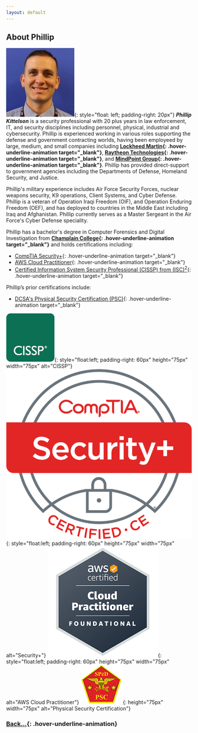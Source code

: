 ```yaml
---
layout: default
---
```


## About Phillip

![PhillProfile](./assets/images/PhillProfile.jpg){: style="float: left; padding-right: 20px"} **_Phillip Kittelson_** is a security professional with 20 plus years in law enforcement, IT, and security disciplines including personnel, physical, industrial and cybersecurity. Phillip is experienced working in various roles supporting the defense and government contracting worlds, having been employeed by large, medium, and small companies including **[Lockheed Martin](https://www.lockheedmartin.com){: .hover-underline-animation target="_blank"}**, **[Raytheon Technologies](https://www.rtx.com){: .hover-underline-animation target="_blank"}**, and **[MindPoint Group](https://www.mindpointgroup.com){: .hover-underline-animation target="_blank"}**. Phillip has provided direct-support to government agencies including the Departments of Defense, Homeland Security, and Justice.

Phillip's military experience includes Air Force Security Forces, nuclear weapons security, K9 operations, Client Systems, and Cyber Defense. Phillip is a veteran of Operation Iraqi Freedom (OIF), and Operation Enduring Freedom (OEF), and has deployed to countries in the Middle East including Iraq and Afghanistan. Phillip currently serves as a Master Sergeant in the Air Force's Cyber Defense speciality.

Phillip has a bachelor's degree in Computer Forensics and Digital Investigation from **[Champlain College](https://www.champlain.edu){: .hover-underline-animation target="_blank"}** and holds certifications including:
- [CompTIA Security+](https://www.credly.com/badges/d9894d81-0c04-4985-8f9e-f1832a965872){: .hover-underline-animation target="_blank"}
- [AWS Cloud Practitioner](https://www.credly.com/badges/05a58aaa-9fdb-4e15-9d4c-7a924816fbd3){: .hover-underline-animation target="_blank"}
- [Certified Information System Security Professional (CISSP) from (ISC)<sup>2</sup>](https://www.credly.com/badges/1d3668c9-52c6-424d-91b0-95e17780fe26){: .hover-underline-animation target="_blank"}

Phillip’s prior certifications include:
- [ DCSA's Physical Security Certification (PSC)](https://www.cdse.edu/Certification/About-SP%C4%93D-Certification/Physical-Security-Certification/){: .hover-underline-animation target="_blank"}

![CISSP](./assets/images/logo-isc2-cissp-square.png){: style="float:left; padding-right: 60px" height="75px" width="75px" alt="CISSP"}
![Sec+](./assets/images/SecurityPlusLogoCertifiedCE.png){: style="float:left; padding-right: 60px" height="75px" width="75px" alt="Security+"}
![ACP](./assets/images/ACP.png){: style="float:left; padding-right: 60px" height="75px" width="75px" alt="AWS Cloud Practitioner"}
![PSC](./assets/images/PSC.png){: height="75px" width="75px" alt="Physical Security Certification"}


### [Back...](./){: .hover-underline-animation}